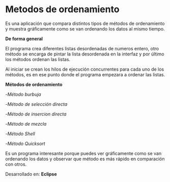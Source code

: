 # Metodos de ordenamiento

Es una aplicación que compara distintos tipos de métodos de ordenamiento y muestra gráficamente como se van ordenando los datos al mismo tiempo.

__De forma general__

El programa crea diferentes listas desordenadas de numeros entero, otro método se encarga de pintar la lista desordenada en la interfaz y por último los métodos 
ordenan las listas.

Al iniciar se crean los hilos de ejecución concurrentes para cada uno de los métodos, es en ese punto donde el programa empezara a ordenar las listas.

__Métodos de ordenamiento__

-_Método burbuja_

-_Método de selección directa_

-_Método de insercion directa_

-_Método de mezcla_

-_Método Shell_

-_Método Quicksort_

Es un programa interesante porque puedes ver gráficamente como se van ordenando los datos y observar que método es más rápido en comparación con otros.

Desarrollado en: __Eclipse__




